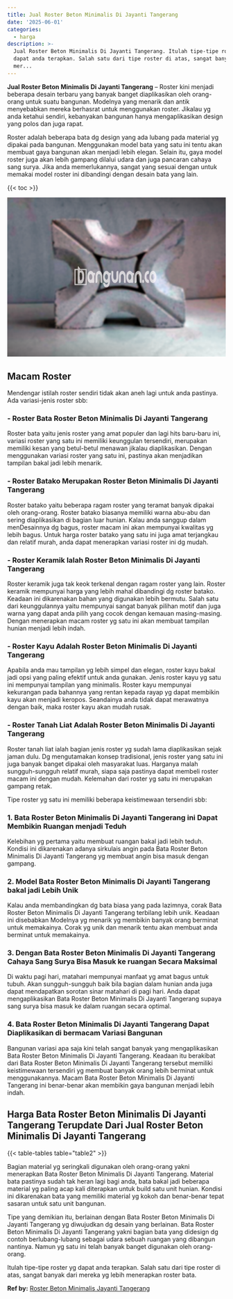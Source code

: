 ```yaml
---
title: Jual Roster Beton Minimalis Di Jayanti Tangerang
date: '2025-06-01'
categories:
  - harga
description: >-
  Jual Roster Beton Minimalis Di Jayanti Tangerang. Itulah tipe-tipe roster yg
  dapat anda terapkan. Salah satu dari tipe roster di atas, sangat banyak dari
  mer...
---
```


**Jual Roster Beton Minimalis Di Jayanti Tangerang** – Roster kini menjadi beberapa desain terbaru yang banyak banget diaplikasikan oleh orang-orang untuk suatu bangunan. Modelnya yang menarik dan antik menyebabkan mereka berhasrat untuk menggunakan roster. Jikalau yg anda ketahui sendiri, kebanyakan bangunan hanya mengaplikasikan design yang polos dan juga rapat.

Roster adalah beberapa bata dg design yang ada lubang pada material yg dipakai pada bangunan. Menggunakan model bata yang satu ini tentu akan membuat gaya bangunan akan menjadi lebih elegan. Selain itu, gaya model roster juga akan lebih gampang dilalui udara dan juga pancaran cahaya sang surya. Jika anda memerlukannya, sangat yang sesuai dengan untuk memakai model roster ini dibandingi dengan desain bata yang lain.

{{< toc >}}

![Jual Roster Beton Minimalis Di Jayanti Tangerang](/images/bata-roster-minimalis-15.png)

## Macam Roster

Mendengar istilah roster sendiri tidak akan aneh lagi untuk anda pastinya. Ada variasi-jenis roster sbb:

### \- Roster Bata Roster Beton Minimalis Di Jayanti Tangerang

Roster bata yaitu jenis roster yang amat populer dan lagi hits baru-baru ini, variasi roster yang satu ini memiliki keunggulan tersendiri, merupakan memiliki kesan yang betul-betul menawan jikalau diaplikasikan. Dengan menggunakan variasi roster yang satu ini, pastinya akan menjadikan tampilan bakal jadi lebih menarik.

### \- Roster Batako Merupakan Roster Beton Minimalis Di Jayanti Tangerang

Roster batako yaitu beberapa ragam roster yang teramat banyak dipakai oleh orang-orang. Roster batako biasanya memiliki warna abu-abu dan sering diaplikasikan di bagian luar hunian. Kalau anda sanggup dalam menDesainnya dg bagus, roster macam ini akan mempunyai kwalitas yg lebih bagus. Untuk harga roster batako yang satu ini juga amat terjangkau dan relatif murah, anda dapat menerapkan variasi roster ini dg mudah.

### \- Roster Keramik Ialah Roster Beton Minimalis Di Jayanti Tangerang

Roster keramik juga tak keok terkenal dengan ragam roster yang lain. Roster keramik mempunyai harga yang lebih mahal dibandingi dg roster batako. Keadaan ini dikarenakan bahan yang digunakan lebih bermutu. Salah satu dari keunggulannya yaitu mempunyai sangat banyak pilihan motif dan juga warna yang dapat anda pilih yang cocok dengan kemauan masing-masing. Dengan menerapkan macam roster yg satu ini akan membuat tampilan hunian menjadi lebih indah.

### \- Roster Kayu Adalah Roster Beton Minimalis Di Jayanti Tangerang

Apabila anda mau tampilan yg lebih simpel dan elegan, roster kayu bakal jadi opsi yang paling efektif untuk anda gunakan. Jenis roster kayu yg satu ini mempunyai tampilan yang minimalis. Roster kayu mempunyai kekurangan pada bahannya yang rentan kepada rayap yg dapat membikin kayu akan menjadi keropos. Seandainya anda tidak dapat merawatnya dengan baik, maka roster kayu akan mudah rusak.

### \- Roster Tanah Liat Adalah Roster Beton Minimalis Di Jayanti Tangerang

Roster tanah liat ialah bagian jenis roster yg sudah lama diaplikasikan sejak jaman dulu. Dg mengutamakan konsep tradisional, jenis roster yang satu ini juga banyak banget dipakai oleh masyarakat luas. Harganya malah sungguh-sungguh relatif murah, siapa saja pastinya dapat membeli roster macam ini dengan mudah. Kelemahan dari roster yg satu ini merupakan gampang retak.

Tipe roster yg satu ini memiliki beberapa keistimewaan tersendiri sbb:

### 1\. Bata Roster Beton Minimalis Di Jayanti Tangerang ini Dapat Membikin Ruangan menjadi Teduh

Kelebihan yg pertama yaitu membuat ruangan bakal jadi lebih teduh. Kondisi ini dikarenakan adanya sirkulais angin pada Bata Roster Beton Minimalis Di Jayanti Tangerang yg membuat angin bisa masuk dengan gampang.

### 2\. Model Bata Roster Beton Minimalis Di Jayanti Tangerang bakal jadi Lebih Unik

Kalau anda membandingkan dg bata biasa yang pada lazimnya, corak Bata Roster Beton Minimalis Di Jayanti Tangerang terbilang lebih unik. Keadaan ini disebabkan Modelnya yg menarik yg membikin banyak orang berminat untuk memakainya. Corak yg unik dan menarik tentu akan membuat anda berminat untuk memakainya.

### 3\. Dengan Bata Roster Beton Minimalis Di Jayanti Tangerang Cahaya Sang Surya Bisa Masuk ke ruangan Secara Maksimal

Di waktu pagi hari, matahari mempunyai manfaat yg amat bagus untuk tubuh. Akan sungguh-sungguh baik bila bagian dalam hunian anda juga dapat mendapatkan sorotan sinar matahari di pagi hari. Anda dapat mengaplikasikan Bata Roster Beton Minimalis Di Jayanti Tangerang supaya sang surya bisa masuk ke dalam ruangan secara optimal.

### 4\. Bata Roster Beton Minimalis Di Jayanti Tangerang Dapat Diaplikasikan di bermacam Variasi Bangunan

Bangunan variasi apa saja kini telah sangat banyak yang mengaplikasikan Bata Roster Beton Minimalis Di Jayanti Tangerang. Keadaan itu berakibat dari Bata Roster Beton Minimalis Di Jayanti Tangerang tersebut memiliki keistimewaan tersendiri yg membuat banyak orang lebih berminat untuk menggunakannya. Macam Bata Roster Beton Minimalis Di Jayanti Tangerang ini benar-benar akan membikin gaya bangunan menjadi lebih indah.

## Harga Bata Roster Beton Minimalis Di Jayanti Tangerang Terupdate Dari Jual Roster Beton Minimalis Di Jayanti Tangerang

{{< table-tables table="table2" >}}

Bagian material yg seringkali digunakan oleh orang-orang yakni menerapkan Bata Roster Beton Minimalis Di Jayanti Tangerang. Material bata pastinya sudah tak heran lagi bagi anda, bata bakal jadi beberapa material yg paling acap kali diterapkan untuk build satu unit hunian. Kondisi ini dikarenakan bata yang memiliki material yg kokoh dan benar-benar tepat sasaran untuk satu unit bangunan.

Tipe yang demikian itu, berlainan dengan Bata Roster Beton Minimalis Di Jayanti Tangerang yg diwujudkan dg desain yang berlainan. Bata Roster Beton Minimalis Di Jayanti Tangerang yakni bagian bata yang didesign dg contoh berlubang-lubang sebagai udara sebuah ruangan yang dibangun nantinya. Namun yg satu ini telah banyak banget digunakan oleh orang-orang.

Itulah tipe-tipe roster yg dapat anda terapkan. Salah satu dari tipe roster di atas, sangat banyak dari mereka yg lebih menerapkan roster bata.

**Ref by:** [Roster Beton Minimalis Jayanti Tangerang](https://id.wikipedia.org/wiki/Roster)
